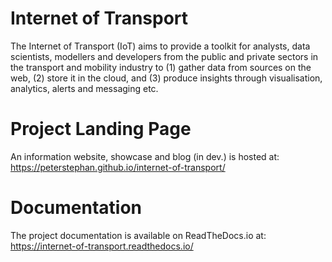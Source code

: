 # Internet of Transport
The Internet of Transport (IoT) aims to provide a toolkit for analysts, data scientists, modellers and developers from the public and private sectors in the transport and mobility industry to (1) gather data from sources on the web, (2) store it in the cloud, and (3) produce insights through visualisation, analytics, alerts and messaging etc.

# Project Landing Page
An information website, showcase and blog (in dev.) is hosted at:
https://peterstephan.github.io/internet-of-transport/

# Documentation
The project documentation is available on ReadTheDocs.io at:
https://internet-of-transport.readthedocs.io/
